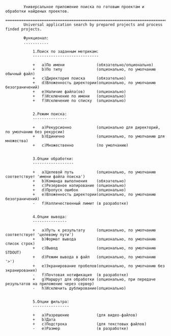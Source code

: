 			Универсальное приложение поиска по готовым проектам и обработки найденых проектов.
			==================================================================================
			Universal application search by prepared projects and process finded projects.

			Функционал:
			...........
			
				1.Поиск по заданным метрикам:
				-----------------------------

				+   a)По имени              (обязательно/опционально)
				+   b)По типу               (опционально, по умолчанию обычный файл)
				+   c)Директория поиска     (обязательно)
				+   d)Вложенность директории(опционально, по умолчанию безограничений)
				+   e)Наличие файла(ов)     (опционально)
				+   f)Исключение по имени   (опционально)
				+   f)Исключение по списку  (опционально)
					

				2.Режим поиска:
				---------------

				+   a)Рекурсионно           (опционально для директорий, по умолчанию без рекурсии)
				+   b)Единично              (опционально, по умолчанию для множества)
				+   c)Множественно          (по умолчанию)
	

				3.Опции обработки:
				------------------
					
				+   a)Целевой путь          (опционально, по умолчанию соответствует 'имени файла поиска')
				+   b)Команда выполнения    (обязательно)
				+   с)Резервное копирование (опционально)
				+   d)Пропуск ошибок        (опционально)
				+   e)Вложенность директории(опционально, по умолчанию безограничений)
				-   f)Колличественный лимит (в разработке)


				4.Опции вывода:
				---------------
					
				+   a)Путь к результату     (опционально, по умолчанию соответствует 'целевому пути')
				+   b)Формат вывода         (опционально, по умолчанию список строк)
				+   c)Вывод                 (опционально, по умолчанию STDOUT)
				+   d)Режим вывода в файл   (опционально, по умолчанию '>')
				+   e)Экранирование пробелов(опционально, по умолчанию без экранирования)
				-   f)Почтовая нотификация  (в разработке)
				+   g)Маршрут для обработки (опционально, при передаче результатов на приложение через сервер)
				-   h)Исключить дублирование(опционально)


				5.Опции фильтра:
				----------------
					
				+   a)Разрешение            (для видео-файлов)
				+   b)Дата
				+   c)Подстрока             (для текстовых файлов)
				-   e)Размер                (в разработке)
